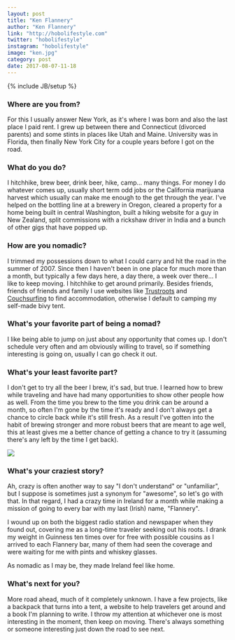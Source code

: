 ```yaml
---
layout: post
title: "Ken Flannery"
author: "Ken Flannery"
link: "http://hobolifestyle.com"
twitter: "hobolifestyle"
instagram: "hobolifestyle"
image: "ken.jpg"
category: post
date: 2017-08-07-11-18
---
```

{% include JB/setup %}

### Where are you from?
For this I usually answer New York, as it's where I was born and also the last place I paid rent. I grew up between there and Connecticut (divorced parents) and some stints in places like Utah and Maine. University was in Florida, then finally New York City for a couple years before I got on the road.

### What do you do?
I hitchhike, brew beer, drink beer, hike, camp... many things. For money I do whatever comes up, usually short term odd jobs or the California marijuana harvest which usually can make me enough to the get through the year. I've helped on the bottling line at a brewery in Oregon, cleared a property for a home being built in central Washington, built a hiking website for a guy in New Zealand, split commissions with a rickshaw driver in India and a bunch of other gigs that have popped up.

### How are you nomadic?
I trimmed my possessions down to what I could carry and hit the road in the summer of 2007. Since then I haven't been in one place for much more than a month, but typically a few days here, a day there, a week over there... I like to keep moving. I hitchhike to get around primarily. Besides friends, friends of friends and family I use websites like [Trustroots](https://www.trustroots.org/) and [Couchsurfing](https://www.couchsurfing.com/dashboard) to find accommodation, otherwise I default to camping my self-made bivy tent.

### What's your favorite part of being a nomad?

I like being able to jump on just about any opportunity that comes up. I don't schedule very often and am obviously willing to travel, so if something interesting is going on, usually I can go check it out.

### What's your least favorite part?

I don't get to try all the beer I brew, it's sad, but true. I learned how to brew while traveling and have had many opportunities to show other people how as well. From the time you brew to the time you drink can be around a month, so often I'm gone by the time it's ready and I don't always get a chance to circle back while it's still fresh. As a result I've gotten into the habit of brewing stronger and more robust beers that are meant to age well, this at least gives me a better chance of getting a chance to try it (assuming there's any left by the time I get back).

<img src="{{ BASE_PATH }}/assets/img/posts/ken-alt.jpg" class="inner-post-image" />

### What's your craziest story?

Ah, crazy is often another way to say "I don't understand" or "unfamiliar", but I suppose is sometimes just a synonym for "awesome", so let's go with that. In that regard, I had a crazy time in Ireland for a month while making a mission of going to every bar with my last (Irish) name, "Flannery".

I wound up on both the biggest radio station and newspaper when they found out, covering me as a long-time traveler seeking out his roots. I drank my weight in Guinness ten times over for free with possible cousins as I arrived to each Flannery bar, many of them had seen the coverage and were waiting for me with pints and whiskey glasses.

As nomadic as I may be, they made Ireland feel like home.

### What's next for you?

More road ahead, much of it completely unknown. I have a few projects, like a backpack that turns into a tent, a website to help travelers get around and a book I'm planning to write. I throw my attention at whichever one is most interesting in the moment, then keep on moving. There's always something or someone interesting just down the road to see next.
